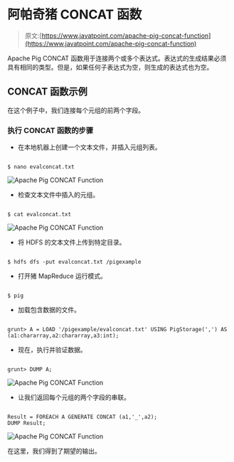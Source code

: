 # 阿帕奇猪 CONCAT 函数

> 原文:[https://www.javatpoint.com/apache-pig-concat-function](https://www.javatpoint.com/apache-pig-concat-function)

Apache Pig CONCAT 函数用于连接两个或多个表达式。表达式的生成结果必须具有相同的类型。但是，如果任何子表达式为空，则生成的表达式也为空。

## CONCAT 函数示例

在这个例子中，我们连接每个元组的前两个字段。

### 执行 CONCAT 函数的步骤

*   在本地机器上创建一个文本文件，并插入元组列表。

```

$ nano evalconcat.txt

```

![Apache Pig CONCAT Function](../Images/6eeb7d423e743f946e903f5e7450e611.png)

*   检查文本文件中插入的元组。

```

$ cat evalconcat.txt

```

![Apache Pig CONCAT Function](../Images/71ec445a4f80c103b4ef58b4da5db8f7.png)

*   将 HDFS 的文本文件上传到特定目录。

```

$ hdfs dfs -put evalconcat.txt /pigexample

```

*   打开猪 MapReduce 运行模式。

```

$ pig

```

*   加载包含数据的文件。

```

grunt> A = LOAD '/pigexample/evalconcat.txt' USING PigStorage(',') AS (a1:chararray,a2:chararray,a3:int);

```

*   现在，执行并验证数据。

```

grunt> DUMP A;

```

![Apache Pig CONCAT Function](../Images/9f50c52a4515eee3bc8c3aeda7e3d15c.png)

*   让我们返回每个元组的两个字段的串联。

```

Result = FOREACH A GENERATE CONCAT (a1,'_',a2); 
DUMP Result;

```

![Apache Pig CONCAT Function](../Images/5d4d023bd42b28a4edbfd3d8f9ee358b.png)

在这里，我们得到了期望的输出。